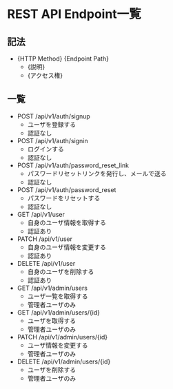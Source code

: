 # REST API Endpoint一覧
## 記法
- {HTTP Method} {Endpoint Path}
  - {説明}
  - {アクセス権}

## 一覧
- POST /api/v1/auth/signup
  - ユーザを登録する
  - 認証なし
- POST /api/v1/auth/signin
  - ログインする
  - 認証なし
- POST /api/v1/auth/password_reset_link
  - パスワードリセットリンクを発行し、メールで送る
  - 認証なし
- POST /api/v1/auth/password_reset
  - パスワードをリセットする
  - 認証なし
- GET /api/v1/user
  - 自身のユーザ情報を取得する
  - 認証あり
- PATCH /api/v1/user
  - 自身のユーザ情報を変更する
  - 認証あり
- DELETE /api/v1/user
  - 自身のユーザを削除する
  - 認証あり
- GET /api/v1/admin/users
  - ユーザ一覧を取得する
  - 管理者ユーザのみ
- GET /api/v1/admin/users/{id}
  - ユーザを取得する
  - 管理者ユーザのみ
- PATCH /api/v1/admin/users/{id}
  - ユーザ情報を変更する
  - 管理者ユーザのみ
- DELETE /api/v1/admin/users/{id}
  - ユーザを削除する
  - 管理者ユーザのみ
